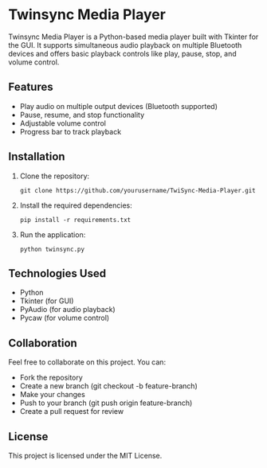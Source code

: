 
# Twinsync Media Player

Twinsync Media Player is a Python-based media player built with Tkinter for the GUI. 
It supports simultaneous audio playback on multiple Bluetooth devices and offers 
basic playback controls like play, pause, stop, and volume control.

## Features
- Play audio on multiple output devices (Bluetooth supported)
- Pause, resume, and stop functionality
- Adjustable volume control
- Progress bar to track playback

## Installation
1. Clone the repository:
   ```
   git clone https://github.com/yourusername/TwiSync-Media-Player.git
   ```

2. Install the required dependencies:
   ```
   pip install -r requirements.txt
   ```

3. Run the application:
   ```
   python twinsync.py
   ```

## Technologies Used
- Python
- Tkinter (for GUI)
- PyAudio (for audio playback)
- Pycaw (for volume control)

## Collaboration
Feel free to collaborate on this project. You can:
- Fork the repository
- Create a new branch (git checkout -b feature-branch)
- Make your changes
- Push to your branch (git push origin feature-branch)
- Create a pull request for review

## License
This project is licensed under the MIT License.
